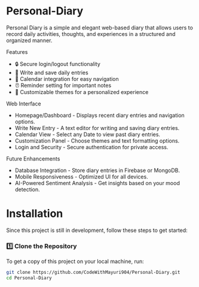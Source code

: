 
# Personal-Diary

Personal Diary is a simple and elegant web-based diary that allows users to record daily activities, thoughts, and experiences in a structured and organized manner.

Features
- 🔒 Secure login/logout functionality 
- 📖 Write and save daily entries
- 📅 Calendar integration for easy navigation
- ⏰ Reminder setting for important notes
- 🎨 Customizable themes for a personalized experience

Web Interface
- Homepage/Dashboard - Displays recent diary entries and navigation options.
- Write New Entry - A text editor for writing and saving diary entries.
- Calendar View - Select any Date to view past diary entries.
- Customization Panel - Choose themes and text formatting options.
- Login and Security - Secure authentication for private access.

Future Enhancements
- Database Integration - Store diary entries in Firebase or MongoDB.
- Mobile Responsiveness - Optimized UI for all devices.
- AI-Powered Sentiment Analysis - Get insights based on your mood detection.

#  Installation  

Since this project is still in development, follow these steps to get started:  

### **1️⃣ Clone the Repository**  
To get a copy of this project on your local machine, run:  

```sh
git clone https://github.com/CodeWithMayuri904/Personal-Diary.git
cd Personal-Diary

